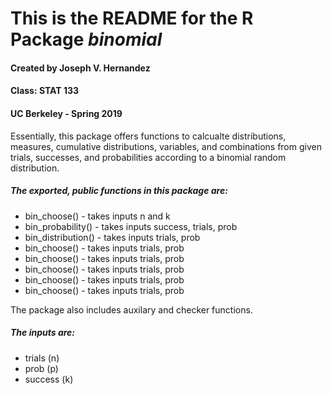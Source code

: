 # This is the README for the R Package *binomial*

#### Created by Joseph V. Hernandez
#### Class: STAT 133
#### UC Berkeley - Spring 2019

Essentially, this package offers functions to calcualte distributions, measures, cumulative distributions, variables, and combinations from given trials, successes, and probabilities according to a binomial random distribution. 

##### The exported, public functions in this package are: 

* bin_choose() - takes inputs n and k 
* bin_probability() - takes inputs success, trials, prob
* bin_distribution() - takes inputs trials, prob
* bin_choose() - takes inputs trials, prob
* bin_choose() - takes inputs trials, prob
* bin_choose() - takes inputs trials, prob
* bin_choose() - takes inputs trials, prob
* bin_choose() - takes inputs trials, prob

The package also includes auxilary and checker functions. 

##### The inputs are: 

* trials (n)
* prob (p)
* success (k)
